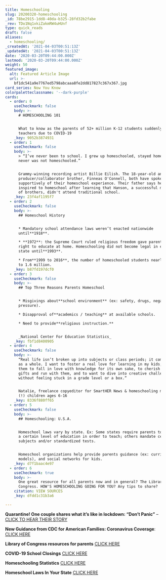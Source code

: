 ```yaml
---
title: Homeschooling
slug: 20200320-homeschooling
_id: 78be2915-1dd8-40da-b325-28fd32b2fabe
_rev: TDo1Nq1xkiZakmRW4uHUnf
type: quick_reads
draft: false
aliases:
  - homeschooling/
_createdAt: '2021-04-03T00:51:13Z'
_updatedAt: '2021-04-03T00:51:13Z'
date: '2020-03-20T09:44:00.000Z'
lastmod: '2020-03-20T09:44:00.000Z'
weight: 50
featured_image:
  alt: Featured Article Image
  url: >-
    bf1dc541a9e7767ed5798abcaaa8fe2dd817827c367x367.jpg
card_series: Now You Know
colorpaletteclassname: '--dark-purple'
cards:
  - order: 0
    useCheckmark: false
    body: >-
      # HOMESCHOOLING 101


      What to know as the parents of 52+ million K-12 students suddenly become
      teachers due to COVID-19
    _key: 9052b3874931
  - order: 1
    useCheckmark: false
    body: >-
      > “I’ve never been to school. I grew up homeschooled, stayed homeschooled,
      never was not homeschooled.”


      Grammy-winning recording artist Billie Eilish. The 18-year-old and her
      producer/collaborator brother, Finneas O'Connell, both have spoken
      supportively of their homeschool experience. Their father says he was
      inspired to homeschool after learning that Hanson, a successful music trio
      of brothers, didn't attend traditional school.
    _key: 23f4af1195f7
  - order: 2
    useCheckmark: false
    body: >-
      ## Homeschool History


      * Mandatory school attendance laws weren’t enacted nationwide
      until**1918**.

      * **1972**: the Supreme Court ruled religious freedom gave parents the
      right to educate at home. Homeschooling did not become legal in every
      state until**1993**.

      * From**1999 to 2016**, the number of homeschooled students nearly doubled
      to 1.6 million.
    _key: b87fd197dcf0
  - order: 3
    useCheckmark: false
    body: >-
      ## Top Three Reasons Parents Homeschool


      * Misgivings about**school environment** (ex: safety, drugs, negative peer
      pressure).

      * Disapproval of**academics / teaching** at available schools.

      * Need to provide**religious instruction.**


      _National Center For Education Statistics_
    _key: fbf1d8400905
  - order: 4
    useCheckmark: false
    body: >-
      “Real life isn’t broken up into subjects or class periods; it comes to you
      as a whole. I want to foster a real love for learning in my kids; I want
      them to fall in love with knowledge for its own sake, to cherish their
      gifts and run with them, and to want to dive into creative challenges
      without feeling stuck in a grade level or a box.”


      Natalie, freelance copyeditor for SmartHER News & homeschooling mom of 5
      (!) children ages 6-16
    _key: 8336f880ff65
  - order: 5
    useCheckmark: false
    body: >-
      ## Homeschooling: U.S.A.


      Homeschool laws vary by state. Ex: Some states require parents to achieve
      a certain level of education in order to teach; others mandate certain
      subjects and/or standardized tests.


      Homeschool organizations help provide parents guidance (ex: curriculum
      models), and social networks for kids.
    _key: d7f1baac4e97
  - order: 6
    useCheckmark: true
    body: >-
      One great resource for all parents now and in general? The Library of
      Congress. HOW'S HOMESCHOOLING GOING FOR YOU? Any tips to share?
    citation: VIEW SOURCES
    _key: dfdd1c31b3a6

---
```

**Quarantine! One couple shares what it’s like in lockdown: “Don’t Panic”** – [CLICK TO HEAR THEIR STORY](https://smarthernews.com/article/quarantined-one-couple-shares-what-its-like-in-quarantine-due-to-covid-19/)

**New Guidance from CDC for American Families: Coronavirus Coverage**: [CLICK HERE](https://smarthernews.com/article/an-update-those-over-the-age-of-60/)

**Library of Congress resources for parents** [CLICK HERE](https://blogs.loc.gov/loc/2020/03/parents-smart-fun-for-kids/)

**COVID-19 School Closings** [CLICK HERE](https://www.edweek.org/ew/section/multimedia/map-coronavirus-and-school-closures.html)

**Homeschooling Statistics** [CLICK HERE](https://nces.ed.gov/programs/digest/d18/tables/dt18_206.10.asp)

**Homeschool Laws In Your State** [CLICK HERE](https://hslda.org/content/laws/)